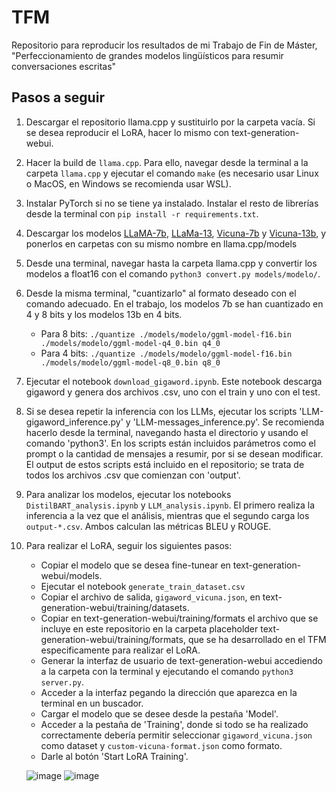 # TFM
Repositorio para reproducir los resultados de mi Trabajo de Fin de Máster, "Perfeccionamiento de grandes modelos lingüísticos para resumir conversaciones escritas"

## Pasos a seguir

1. Descargar el repositorio llama.cpp y sustituirlo por la carpeta vacía. Si se desea reproducir el LoRA, hacer lo mismo con text-generation-webui.

2. Hacer la build de `llama.cpp`. Para ello, navegar desde la terminal a la carpeta `llama.cpp` y ejecutar el comando `make` (es necesario usar Linux o MacOS, en Windows se recomienda usar WSL).

3. Instalar PyTorch si no se tiene ya instalado. Instalar el resto de librerías desde la terminal con `pip install -r requirements.txt`.

4. Descargar los modelos [LLaMA-7b](huggingface.co/huggyllama/llama-7b), [LLaMa-13](huggingface.co/huggyllama/llama-13b), [Vicuna-7b](huggingface.co/lmsys/vicuna-7b-v1.3) y [Vicuna-13b](huggingface.co/lmsys/vicuna-13b-v1.3), y ponerlos en carpetas con su mismo nombre en llama.cpp/models

5. Desde una terminal, navegar hasta la carpeta llama.cpp y convertir los modelos a float16 con el comando `python3 convert.py models/modelo/`.

6. Desde la misma terminal, "cuantizarlo" al formato deseado con el comando adecuado. En el trabajo, los modelos 7b se han cuantizado en 4 y 8 bits y los modelos 13b en 4 bits.
   - Para 8 bits: `./quantize ./models/modelo/ggml-model-f16.bin ./models/modelo/ggml-model-q4_0.bin q4_0`
   - Para 4 bits: `./quantize ./models/modelo/ggml-model-f16.bin ./models/modelo/ggml-model-q8_0.bin q8_0`

7. Ejecutar el notebook `download_gigaword.ipynb`. Este notebook descarga gigaword y genera dos archivos .csv, uno con el train y uno con el test.

8. Si se desea repetir la inferencia con los LLMs, ejecutar los scripts 'LLM-gigaword_inference.py' y 'LLM-messages_inference.py'. Se recomienda hacerlo desde la terminal, navegando hasta el directorio y usando el comando 'python3'. En los scripts están incluidos parámetros como el prompt o la cantidad de mensajes a resumir, por si se desean modificar. El output de estos scripts está incluido en el repositorio; se trata de todos los archivos .csv que comienzan con 'output'.

9. Para analizar los modelos, ejecutar los notebooks `DistilBART_analysis.ipynb` y `LLM_analysis.ipynb`. El primero realiza la inferencia a la vez que el análisis, mientras que el segundo carga los `output-*.csv`. Ambos calculan las métricas BLEU y ROUGE.

10. Para realizar el LoRA, seguir los siguientes pasos:
      - Copiar el modelo que se desea fine-tunear en text-generation-webui/models.
      - Ejecutar el notebook `generate_train_dataset.csv`
      - Copiar el archivo de salida, `gigaword_vicuna.json`, en text-generation-webui/training/datasets.
      - Copiar en text-generation-webui/training/formats el archivo que se incluye en este repositorio en la carpeta placeholder text-generation-webui/training/formats, que se ha desarrollado en el TFM especificamente para realizar el LoRA.
      - Generar la interfaz de usuario de text-generation-webui accediendo a la carpeta con la terminal y ejecutando el comando `python3 server.py`.
      - Acceder a la interfaz pegando la dirección que aparezca en la terminal en un buscador.
      - Cargar el modelo que se desee desde la pestaña 'Model'.
      - Acceder a la pestaña de 'Training', donde si todo se ha realizado correctamente debería permitir seleccionar `gigaword_vicuna.json` como dataset y `custom-vicuna-format.json` como formato.
      - Darle al botón 'Start LoRA Training'.
   
      ![image](https://github.com/Diegogpcm/TFM/assets/95076543/a551aaae-f4ba-4897-ae25-5a2aaa24fa38)
      ![image](https://github.com/Diegogpcm/TFM/assets/95076543/29116589-035a-43a3-995b-2d8bb54af977)



  

